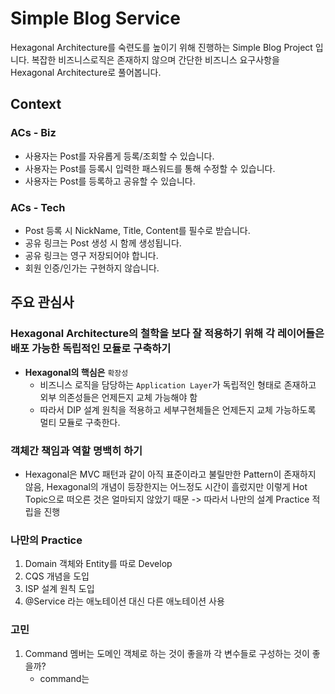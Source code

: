 # Simple Blog Service
Hexagonal Architecture를 숙련도를 높이기 위해 진행하는 Simple Blog Project 입니다. 복잡한 비즈니스로직은 존재하지 않으며 간단한 비즈니스 요구사항을 Hexagonal Architecture로 풀어봅니다.

## Context

###  ACs - Biz

- 사용자는 Post를 자유롭게 등록/조회할 수 있습니다.
- 사용자는 Post를 등록시 입력한 패스워드를 통해 수정할 수 있습니다.
- 사용자는 Post를 등록하고 공유할 수 있습니다.

### ACs - Tech
- Post 등록 시 NickName, Title, Content를 필수로 받습니다.
- 공유 링크는 Post 생성 시 함께 생성됩니다.
- 공유 링크는 영구 저장되어야 합니다.
- 회원 인증/인가는 구현하지 않습니다.


## 주요 관심사

###  Hexagonal Architecture의 철학을 보다 잘 적용하기 위해 각 레이어들은 배포 가능한 독립적인 모듈로 구축하기

- **Hexagonal의 핵심은** `확장성` 
  - 비즈니스 로직을 담당하는 `Application Layer`가 독립적인 형태로 존재하고 외부 의존성들은 언제든지 교체 가능해야 함
  - 따라서 DIP 설계 원칙을 적용하고 세부구현체들은 언제든지 교체 가능하도록 멀티 모듈로 구축한다.


### 객체간 책임과 역할 명백히 하기

- Hexagonal은 MVC 패턴과 같이 아직 표준이라고 불릴만한 Pattern이 존재하지 않음,  Hexagonal의 개념이 등장한지는 어느정도 시간이 흘렀지만 이렇게 Hot Topic으로 떠오른 것은 얼마되지 않았기 때문 -> 따라서 나만의 설계 Practice 적립을 진행



### 나만의 Practice
1. Domain 객체와 Entity를 따로 Develop
2. CQS 개념을 도입
3. ISP 설계 원칙 도입
4. @Service 라는 애노테이션 대신 다른 애노테이션 사용



### 고민
1. Command 멤버는 도메인 객체로 하는 것이 좋을까 각 변수들로 구성하는 것이 좋을까?
   - command는  